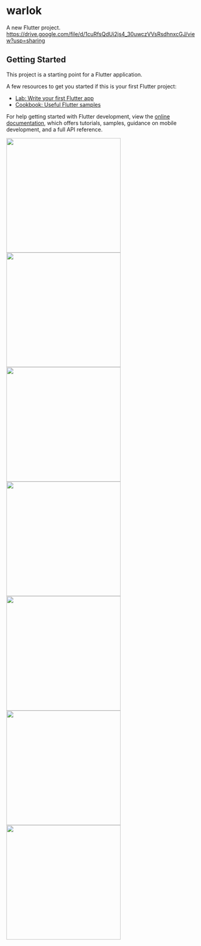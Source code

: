 # warlok

A new Flutter project.
https://drive.google.com/file/d/1cuRfsQdUi2js4_30uwczVVsRsdhnxcGJ/view?usp=sharing

## Getting Started

This project is a starting point for a Flutter application.

A few resources to get you started if this is your first Flutter project:

- [Lab: Write your first Flutter app](https://docs.flutter.dev/get-started/codelab)
- [Cookbook: Useful Flutter samples](https://docs.flutter.dev/cookbook)

For help getting started with Flutter development, view the
[online documentation](https://docs.flutter.dev/), which offers tutorials,
samples, guidance on mobile development, and a full API reference.

<img src="gambar/login.jpg" width="300"> <img src="gambar/daftar warung.jpg" width="300"> <img src="gambar/detail warung.jpg" width="300">
<img src="gambar/ulasan.jpg" width="300"> <img src="gambar/input warung.jpg" width="300"> <img src="gambar/peta warung.jpg" width="300"> 
<img src="gambar/profil.jpg" width="300"> 
